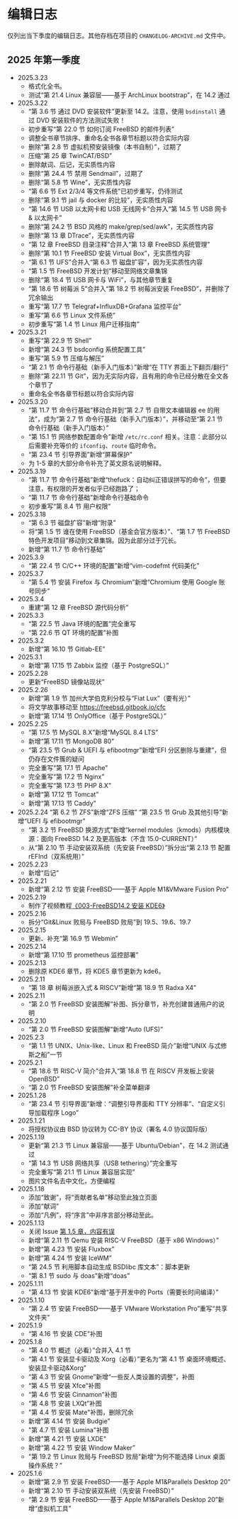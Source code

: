 # 编辑日志

仅列出当下季度的编辑日志。其他存档在项目的 `CHANGELOG-ARCHIVE.md` 文件中。

## 2025 年第一季度

- 2025.3.23
  - 格式化全书。
  - 测试“第 21.4 Linux 兼容层——基于 ArchLinux bootstrap”，在 14.2 通过
- 2025.3.22
  - “第 3.6 节 通过 DVD 安装软件”更新至 14.2。注意，使用 `bsdinstall` 通过 DVD 安装软件的方法测试失败！
  - 初步重写“第 22.0 节 如何订阅 FreeBSD 的邮件列表”
  - 调整全书章节排序、重命名全书各章节标题以符合实际内容
  - 删除“第 2.8 节 虚拟机预安装镜像（本书自制）”，过期了
  - 压缩“第 25 章 TwinCAT/BSD”
  - 删除献词、后记，无实质性内容
  - 删除“第 24.4 节 禁用 Sendmail”，过期了
  - 删除“第 5.8 节 Wine”，无实质性内容
  - “第 6.6 节 Ext 2/3/4 等文件系统”已初步重写，仍待测试
  - 删除“第 9.1 节 jail 与 docker 的比较”，无实质性内容
  - “第 14.6 节 USB 以太网卡和 USB 无线网卡”合并入“第 14.5 节 USB 网卡 & 以太网卡”
  - 删除“第 24.2 节 BSD 风格的 make/grep/sed/awk”，无实质性内容
  - 删除“第 13 章 DTrace”，无实质性内容
  - “第 12 章 FreeBSD 目录注释”合并入“第 13 章 FreeBSD 系统管理”
  - 删除“第 10.1 节 FreeBSD 安装 Virtual Box”，无实质性内容
  - “第 6.1 节 UFS”合并入“第 6.3 节 磁盘扩容”，因为无实质性内容
  - “第 1.5 节 FreeBSD 开发计划”移动至网络文章集锦
  - 删除“第 18.4 节 USB 网卡与 WiFi”，与其他章节重复
  - “第 18.6 节 树莓派 5”合并入“第 18.2 节 树莓派安装 FreeBSD”，并删除了冗余输出
  - 重写“第 17.7 节 Telegraf+InfluxDB+Grafana 监控平台”
  - 重写“第 6.6 节 Linux 文件系统”
  - 初步重写“第 1.4 节 Linux 用户迁移指南”
- 2025.3.21
  - 重写“第 22.9 节 Shell”
  - 新增“第 24.3 节 bsdconfig 系统配置工具”
  - 重写“第 5.9 节 压缩与解压”
  - “第 2.1 节 命令行基础（新手入门版本）”新增“在 TTY 界面上下翻页/翻行”
  - 删除“第 22.11 节 Git”，因为无实际内容，且有用的命令已经分散在全文各个章节了
  - 重命名全书各章节标题以符合实际内容
- 2025.3.20
  - “第 11.7 节 命令行基础”移动合并到“第 2.7 节 自带文本编辑器 ee 的用法”，成为“第 2.7 节 命令行基础（新手入门版本）”，并移动至“第 2.1 节 命令行基础（新手入门版本）”
  - “第 15.1 节 网络参数配置命令”新增 `/etc/rc.conf` 相关。注意：此部分以后需要补充等价的 `ifconfig`、`route` 临时命令。
  - “第 23.4 节 引导界面”新增“屏幕保护”
  - 为 1-5 章的大部分命令补充了英文原名说明解释。
- 2025.3.19
  - “第 11.7 节 命令行基础”新增“thefuck：自动纠正错误拼写的命令”，但要注意，有权限的开发者似乎已经跑路了；
  - “第 11.7 节 命令行基础”新增命令行基础命令
  - 初步重写“第 8.4 节 用户权限”
- 2025.3.18
  - “第 6.3 节 磁盘扩容”新增“附录”
  - 将“第 1.5 节 谁在使用 FreeBSD（基金会官方版本）”、“第 1.7 节 FreeBSD 特色开发项目”移动到文章集锦。因为此部分过于冗长。
  - 新增“第 11.7 节 命令行基础”
- 2025.3.9
  - “第 22.4 节 C/C++ 环境的配置”新增“vim-codefmt 代码美化”
- 2025.3.7
  - “第 5.4 节 安装 Firefox 与 Chromium”新增“Chromium 使用 Google 账号同步”
- 2025.3.4
  - 重建“第 12 章 FreeBSD 源代码分析”
- 2025.3.3
  - “第 22.5 节 Java 环境的配置”完全重写
  - “第 22.6 节 QT 环境的配置”补图
- 2025.3.2
  - 新增“第 16.10 节 Gitlab-EE”
- 2025.3.1
  - 新增“第 17.15 节 Zabbix 监控（基于 PostgreSQL）”
- 2025.2.28
  - 更新“FreeBSD 镜像站现状”
- 2025.2.26
  - 新增“第 1.9 节 加州大学伯克利分校与“Fiat Lux”（要有光）”
  - 将文学故事移动至 <https://freebsd.gitbook.io/cfc>
  - 新增“第 17.14 节 OnlyOffice（基于 PostgreSQL）”
- 2025.2.25
  - “第 17.5 节 MySQL 8.X”新增“MySQL 8.4 LTS”
  - 新增“第 17.11 节 MongoDB 80”
  - “第 23.5 节 Grub & UEFI 与 efibootmgr”新增“EFI 分区删除与重建”，但仍存在文件簇的疑问
  - 完全重写“第 17.1 节 Apache”
  - 完全重写“第 17.2 节 Nginx”
  - 完全重写“第 17.3 节 PHP 8.X”
  - 新增“第 17.12 节 Tomcat”
  - 新增“第 17.13 节 Caddy”
- 2025.2.24
   “第 6.2 节 ZFS”新增“ZFS 压缩”
   “第 23.5 节 Grub 及其他引导”新增“UEFI 与 efibootmgr”
  - “第 3.2 节 FreeBSD 换源方式”新增“kernel modules（kmods）内核模块源：面向 FreeBSD 14.2 及更高版本（不含 15.0-CURRENT）”
  - 从“第 2.10 节 手动安装双系统（先安装 FreeBSD）”拆分出“第 2.13 节 配置 rEFInd（双系统用）”
- 2025.2.23
  - 新增“后记”
- 2025.2.21
  - 新增“第 2.12 节 安装 FreeBSD——基于 Apple M1&VMware Fusion Pro”
- 2025.2.19
  - 制作了视频教程[《003-FreeBSD14.2 安装 KDE6》](https://www.bilibili.com/video/BV12zAYeKEej)
- 2025.2.16
  - 拆分“Git&Linux 败局与 FreeBSD 败局”到 19.5、19.6、19.7
- 2025.2.15
  - 更新、补充“第 16.9 节 Webmin”
- 2025.2.14
  - 新增“第 17.10 节 prometheus 监控部署”
- 2025.2.13
  - 删除原 KDE6 章节，将 KDE5 章节更新为 kde6。
- 2025.2.11
  - “第 18 章 树莓派嵌入式 & RISCV”新增“第 18.9 节 Radxa X4”
- 2025.2.11
  - “第 2.0 节 FreeBSD 安装图解”补图、拆分章节，补充创建普通用户的说明
- 2025.2.10
  - “第 2.0 节 FreeBSD 安装图解”新增“Auto (UFS)”
- 2025.2.3
  - “第 1.1 节 UNIX、Unix-like、Linux 和 FreeBSD 简介”新增“UNIX 与忒修斯之船”一节
- 2025.2.1
  - “第 18.6 节 RISC-V 简介”合并入“第 18.8 节 在 RISCV 开发板上安装 OpenBSD”
  - “第 2.0 节 FreeBSD 安装图解”补全菜单翻译
- 2025.1.28
  - “第 23.4 节 引导界面”新增：“调整引导界面和 TTY 分辨率”、“自定义引导加载程序 Logo”
- 2025.1.21
  - 将授权协议由 BSD 协议转为 CC-BY 协议（署名 4.0 协议国际版）
- 2025.1.19
  - 更新“第 21.3 节 Linux 兼容层——基于 Ubuntu/Debian”，在 14.2 测试通过
  - “第 14.3 节 USB 网络共享（USB tethering）”完全重写
  - 完全重写“第 21.1 节 Linux 兼容层实现”
  - 图片文件名去中文化，方便编程
- 2025.1.18
  - 添加“致谢”，将“贡献者名单”移动至此独立页面
  - 添加“献词”
  - 添加“凡例”，将“序言”中非序言部分移动至此。
- 2025.1.13
  - 关闭 Issue [第 1.5 章，内容有误](https://github.com/FreeBSD-Ask/FreeBSD-Ask/issues/159)
  - 新增“第 2.11 节 Qemu 安装 RISC-V FreeBSD（基于 x86 Windows）”
  - 新增“第 4.23 节 安装 Fluxbox”
  - 新增“第 4.24 节 安装 IceWM”
  - “第 24.5 节 利用脚本自动生成 BSDlibc 库文本”：脚本更新
  - “第 8.1 节 sudo 与 doas”新增“doas”
- 2025.1.11
  - "第 4.13 节 安装 KDE6"新增“基于开发中的 Ports（需要长时间编译）”
- 2025.1.10
  - “第 2.4 节 安装 FreeBSD——基于 VMware Workstation Pro”重写“共享文件夹”
- 2025.1.9
  - “第 4.16 节 安装 CDE”补图
- 2025.1.8
  - “第 4.0 节 概述（必看）”合并入 4.1 节
  - “第 4.1 节 安装显卡驱动及 Xorg（必看）”更名为“第 4.1 节 桌面环境概述、安装显卡驱动&Xorg”
  - “第 4.3 节 安装 Gnome”新增“一些反人类设置的调整”，补图
  - “第 4.5 节 安装 Xfce”补图
  - “第 4.6 节 安装 Cinnamon”补图
  - “第 4.8 节 安装 LXQt”补图
  - "第 4.4 节 安装 Mate"补图，删除冗余
  - 新增“第 4.14 节 安装 Budgie”
  - "第 4.7 节 安装 Lumina"补图
  - 新增"第 4.21 节 安装 LXDE"
  - 新增“第 4.22 节 安装 Window Maker”
  - "第 19.2 节 Linux 败局与 FreeBSD 败局"新增“为何不能选择 Linux 桌面操作系统？”
- 2025.1.6  
  - 新增“第 2.9 节 安装 FreeBSD——基于 Apple M1&Parallels Desktop 20”  
  - 新增“第 2.10 节 手动安装双系统（先安装 FreeBSD）”  
  - “第 2.9 节 安装 FreeBSD——基于 Apple M1&Parallels Desktop 20”新增“虚拟机工具”
